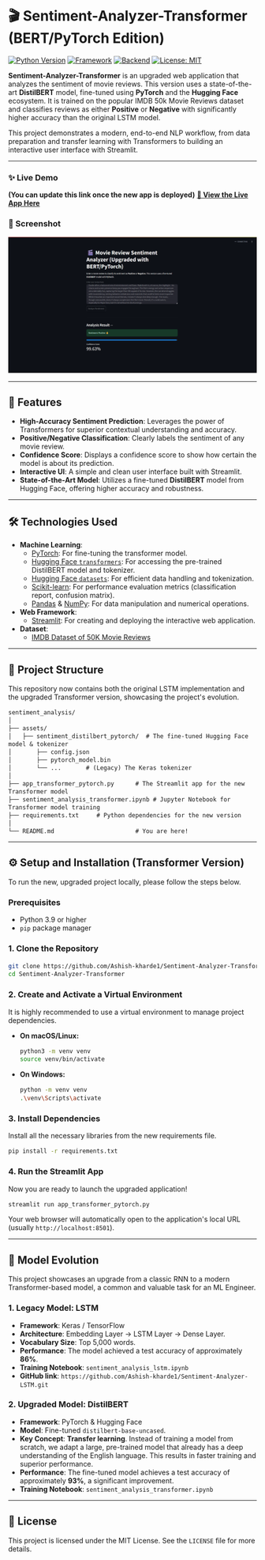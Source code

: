 # 🎬 Sentiment-Analyzer-Transformer (BERT/PyTorch Edition)

[![Python Version](https://img.shields.io/badge/Python-3.9%2B-blue.svg)](https://www.python.org/downloads/)
[![Framework](https://img.shields.io/badge/Framework-Streamlit-red.svg)](https://streamlit.io)
[![Backend](https://img.shields.io/badge/Backend-PyTorch_&_Hugging_Face-orange.svg)](https://pytorch.org)
[![License: MIT](https://img.shields.io/badge/License-MIT-yellow.svg)](https://opensource.org/licenses/MIT)

**Sentiment-Analyzer-Transformer** is an upgraded web application that analyzes the sentiment of movie reviews. This version uses a state-of-the-art **DistilBERT** model, fine-tuned using **PyTorch** and the **Hugging Face** ecosystem. It is trained on the popular IMDB 50k Movie Reviews dataset and classifies reviews as either **Positive** or **Negative** with significantly higher accuracy than the original LSTM model.

This project demonstrates a modern, end-to-end NLP workflow, from data preparation and transfer learning with Transformers to building an interactive user interface with Streamlit.

---

### ✨ Live Demo

**(You can update this link once the new app is deployed)**
**[🚀 View the Live App Here](https://sentiment-analyzer-transformer.streamlit.app/)**

### 📸 Screenshot

![ReelFeelings Screenshot](./screenshot.png)

---

## 🌟 Features

-   **High-Accuracy Sentiment Prediction**: Leverages the power of Transformers for superior contextual understanding and accuracy.
-   **Positive/Negative Classification**: Clearly labels the sentiment of any movie review.
-   **Confidence Score**: Displays a confidence score to show how certain the model is about its prediction.
-   **Interactive UI**: A simple and clean user interface built with Streamlit.
-   **State-of-the-Art Model**: Utilizes a fine-tuned **DistilBERT** model from Hugging Face, offering higher accuracy and robustness.

---

## 🛠️ Technologies Used

-   **Machine Learning**:
    -   [PyTorch](https://pytorch.org/): For fine-tuning the transformer model.
    -   [Hugging Face `transformers`](https://huggingface.co/docs/transformers/index): For accessing the pre-trained DistilBERT model and tokenizer.
    -   [Hugging Face `datasets`](https://huggingface.co/docs/datasets/): For efficient data handling and tokenization.
    -   [Scikit-learn](https://scikit-learn.org/): For performance evaluation metrics (classification report, confusion matrix).
    -   [Pandas](https://pandas.pydata.org/) & [NumPy](https://numpy.org/): For data manipulation and numerical operations.
-   **Web Framework**:
    -   [Streamlit](https://streamlit.io/): For creating and deploying the interactive web application.
-   **Dataset**:
    -   [IMDB Dataset of 50K Movie Reviews](https://www.kaggle.com/datasets/lakshmi25npathi/imdb-dataset-of-50k-movie-reviews)

---

## 📂 Project Structure

This repository now contains both the original LSTM implementation and the upgraded Transformer version, showcasing the project's evolution.

```
sentiment_analysis/
│
├── assets/
│   ├── sentiment_distilbert_pytorch/  # The fine-tuned Hugging Face model & tokenizer
│       ├── config.json
│       ├── pytorch_model.bin
│       └── ...       # (Legacy) The Keras tokenizer
│
├── app_transformer_pytorch.py      # The Streamlit app for the new Transformer model
├── sentiment_analysis_transformer.ipynb # Jupyter Notebook for Transformer model training
├── requirements.txt     # Python dependencies for the new version
│
└── README.md                       # You are here!
```

---

## ⚙️ Setup and Installation (Transformer Version)

To run the new, upgraded project locally, please follow the steps below.

### Prerequisites

-   Python 3.9 or higher
-   `pip` package manager

### 1. Clone the Repository

```bash
git clone https://github.com/Ashish-kharde1/Sentiment-Analyzer-Transformer.git
cd Sentiment-Analyzer-Transformer
```

### 2. Create and Activate a Virtual Environment

It is highly recommended to use a virtual environment to manage project dependencies.

-   **On macOS/Linux:**
    ```bash
    python3 -m venv venv
    source venv/bin/activate
    ```
-   **On Windows:**
    ```bash
    python -m venv venv
    .\venv\Scripts\activate
    ```

### 3. Install Dependencies

Install all the necessary libraries from the new requirements file.

```bash
pip install -r requirements.txt
```

### 4. Run the Streamlit App

Now you are ready to launch the upgraded application!

```bash
streamlit run app_transformer_pytorch.py
```

Your web browser will automatically open to the application's local URL (usually `http://localhost:8501`).

---

## 🧠 Model Evolution

This project showcases an upgrade from a classic RNN to a modern Transformer-based model, a common and valuable task for an ML Engineer.

### 1. Legacy Model: LSTM

-   **Framework**: Keras / TensorFlow
-   **Architecture**: Embedding Layer -> LSTM Layer -> Dense Layer.
-   **Vocabulary Size**: Top 5,000 words.
-   **Performance**: The model achieved a test accuracy of approximately **86%**.
-   **Training Notebook**: `sentiment_analysis_lstm.ipynb`
-   **GitHub link**: `https://github.com/Ashish-kharde1/Sentiment-Analyzer-LSTM.git`

### 2. Upgraded Model: DistilBERT

-   **Framework**: PyTorch & Hugging Face
-   **Model**: Fine-tuned `distilbert-base-uncased`.
-   **Key Concept**: **Transfer learning**. Instead of training a model from scratch, we adapt a large, pre-trained model that already has a deep understanding of the English language. This results in faster training and superior performance.
-   **Performance**: The fine-tuned model achieves a test accuracy of approximately **93%**, a significant improvement.
-   **Training Notebook**: `sentiment_analysis_transformer.ipynb`

---


## 📜 License

This project is licensed under the MIT License. See the `LICENSE` file for more details.
